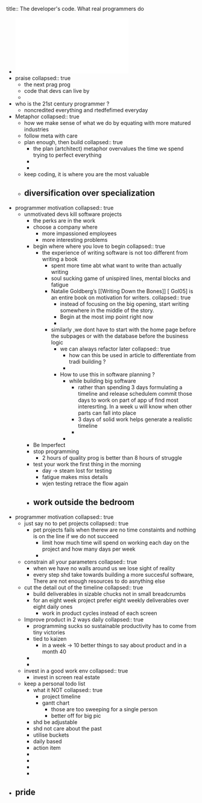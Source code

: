 title:: The developer's code. What real programmers do

- ![The Developers Code What Real Programmers Do (Cheung, Ka Wai) (z-lib.org).pdf](../assets/The_Developers_Code_What_Real_Programmers_Do_(Cheung,_Ka_Wai)_(z-lib.org)_1651066443226_0.pdf)
- praise
  collapsed:: true
	- the next prag prog
	- code that devs can live by
	-
- who is the 21st century programmer ?
	- noncredited everything and rtedfefimed everyday
- Metaphor
  collapsed:: true
	- how we make sense of what we do by equating with more matured industries
	- follow meta with care
	- plan enough, then build
	  collapsed:: true
		- the plan (artchitect) metaphor overvalues the time we spend trying to perfect everything
		-
		-
	- keep coding, it is where you are the most valuable
	- diversification over specialization
		-
- programmer motivation
  collapsed:: true
	- unmotivated devs kill software projects
		- the perks are in the work
		- choose a company where
			- more impassioned employees
			- more interesting problems
		- begin where where you love to begin
		  collapsed:: true
			- the experience of  writing software is not too different from writing a book
				- spent more time abt what want to write than actually writing
				- soul sucking game of unispired lines, mental blocks and fatigue
				- Natalie Goldberg’s [[Writing Down the Bones]] [ Gol05]  is an entire book on motivation for writers.
				  collapsed:: true
					- instead of focusing on the big opening, start writing somewhere in the middle of the story.
					- Begin at the most imp point right now
					-
				- similarly ,we dont have to start with the home page before the subpages or with the database before the business logic
					- we can always refactor later
					  collapsed:: true
						- how can this be used in article to differentiate from tradi building ?
						-
					- How to use this in software planning ?
						- while building big software
							- rather than spending 3 days formulating a timeline and release schedulem commit those days to work on part of app uf find most interesrting. In a week u will know when other parts can fall into place
							- 3 days of solid work helps generate a realistic timeline
							-
						-
		- Be Imperfect
		- stop programming
			- 2 hours of quality prog is better than 8 hours of struggle
		- test your work the first thing in the morning
			- day -> steam lost for testing
			- fatigue makes miss details
			- wjen testing retrace the flow again
		- work outside the bedroom
			-
- programmer motivation
  collapsed:: true
	- just say no to pet projects
	  collapsed:: true
		- pet projects  fails when therew are no time constaints and nothing is on the line if we do not succeed
			- limit how much time will spend on working each day on the project and how many days per week
			-
	- constrain all your parameters
	  collapsed:: true
		- when we have no walls around us we lose sight of reality
		- every step shd take towards building a more succesful software, There are not enough resources to do asnything else
	- cut the detail out of the timeline
	  collapsed:: true
		- build deliverables in sizable chucks not in small breadcrumbs
		- for an eight week project prefer eight weekly deliverables over eight daily ones
			- work in product cycles instead of each screen
	- Improve product in 2 ways daily
	  collapsed:: true
		- programming sucks so sustainable productivity has to come from tiny victories
		- tied to kaizen
			- in a week -> 10 better things to say about product and in a month 40
		-
		-
	- invest in a good work env
	  collapsed:: true
		- invest in screen real estate
	- keep a personal todo list
		- what it NOT
		  collapsed:: true
			- project timeline
			- gantt chart
				- those are too sweeping for a single person
				- better off for big pic
		- shd be adjustable
		- shd not care about the past
		- utilise buckets
		- daily based
		- action item
		-
		-
		-
		-
- pride
	-